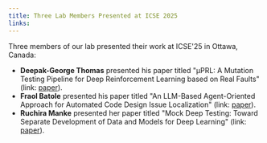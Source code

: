 ```yaml
---
title: Three Lab Members Presented at ICSE 2025 
links:
---
```


Three members of our lab presented their work at ICSE'25 in Ottawa, Canada:
- **Deepak-George Thomas** presented his paper titled "µPRL: A Mutation Testing Pipeline for Deep Reinforcement Learning based on Real Faults" (link: [paper](https://lab-design.github.io/papers/ICSE-25a/uprl.pdf)).
- **Fraol Batole** presented his paper titled "An LLM-Based Agent-Oriented Approach for Automated Code Design Issue Localization" (link: [paper](https://lab-design.github.io/papers/ICSE-25b/LocalizeAgent.pdf)).
- **Ruchira Manke** presented her paper titled "Mock Deep Testing: Toward Separate Development of Data and Models for Deep Learning" (link: [paper](https://lab-design.github.io/papers/ICSE-25c/Deep_Mock_Testing.pdf)).